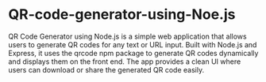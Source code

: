 # QR-code-generator-using-Noe.js
QR Code Generator using Node.js is a simple web application that allows users to generate QR codes for any text or URL input. Built with Node.js and Express, it uses the qrcode npm package to generate QR codes dynamically and displays them on the front end. The app provides a clean UI where users can download or share the generated QR code easily.
